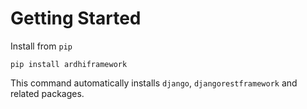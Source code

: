 # Getting Started
Install from ```pip```
```shell
pip install ardhiframework
```

This command automatically installs ```django```, ```djangorestframework``` and related packages.



